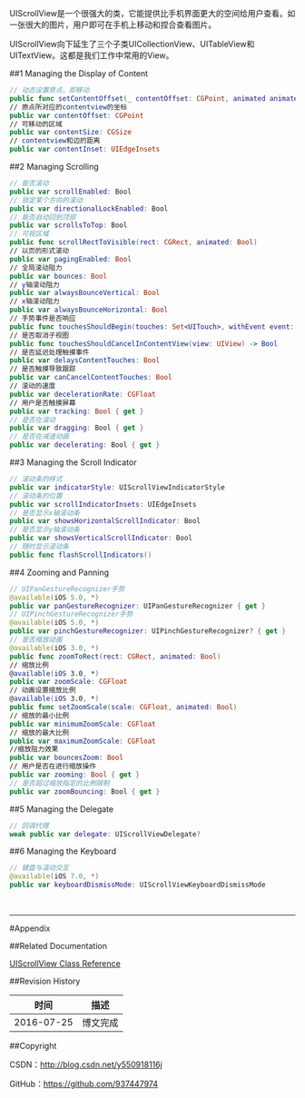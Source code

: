 UIScrollView是一个很强大的类，它能提供比手机界面更大的空间给用户查看。如一张很大的图片，用户即可在手机上移动和捏合查看图片。

UIScrollView向下延生了三个子类UICollectionView、UITableView和UITextView。这都是我们工作中常用的View。

##1 Managing the Display of Content

```swift
// 动态设置原点，即移动
public func setContentOffset(_ contentOffset: CGPoint, animated animated: Bool)
// 原点所对应的contentview的坐标
public var contentOffset: CGPoint
// 可移动的区域
public var contentSize: CGSize
// contentview和边的距离
public var contentInset: UIEdgeInsets 
```

##2 Managing Scrolling

```swift
// 能否滚动
public var scrollEnabled: Bool
// 锁定某个方向的滚动
public var directionalLockEnabled: Bool
// 能否自动回到顶部
public var scrollsToTop: Bool
// 可视区域
public func scrollRectToVisible(rect: CGRect, animated: Bool)
// 以页的形式滚动
public var pagingEnabled: Bool
// 全局滚动阻力
public var bounces: Bool 
// y轴滚动阻力
public var alwaysBounceVertical: Bool
// x轴滚动阻力
public var alwaysBounceHorizontal: Bool
// 手势事件是否响应
public func touchesShouldBegin(touches: Set<UITouch>, withEvent event: UIEvent?, inContentView view: UIView) -> Bool
// 是否取消子视图
public func touchesShouldCancelInContentView(view: UIView) -> Bool
// 是否延迟处理触摸事件
public var delaysContentTouches: Bool
// 是否触摸导致跟踪
public var canCancelContentTouches: Bool
// 滚动的速度
public var decelerationRate: CGFloat
// 用户是否触摸屏幕
public var tracking: Bool { get } 
// 是否在滚动
public var dragging: Bool { get }
// 是否在减速动画
public var decelerating: Bool { get }
```

##3 Managing the Scroll Indicator

```swift
// 滚动条的样式
public var indicatorStyle: UIScrollViewIndicatorStyle
// 滚动条的位置
public var scrollIndicatorInsets: UIEdgeInsets
// 是否显示x轴滚动条
public var showsHorizontalScrollIndicator: Bool
// 是否显示y轴滚动条
public var showsVerticalScrollIndicator: Bool
// 随时显示滚动条
public func flashScrollIndicators()
```

##4 Zooming and Panning

```swift
// UIPanGestureRecognizer手势
@available(iOS 5.0, *)
public var panGestureRecognizer: UIPanGestureRecognizer { get }
// UIPinchGestureRecognizer手势
@available(iOS 5.0, *)
public var pinchGestureRecognizer: UIPinchGestureRecognizer? { get }
// 是否缩放动画
@available(iOS 3.0, *)
public func zoomToRect(rect: CGRect, animated: Bool)
// 缩放比例
@available(iOS 3.0, *)
public var zoomScale: CGFloat
// 动画设置缩放比例
@available(iOS 3.0, *)
public func setZoomScale(scale: CGFloat, animated: Bool)
// 缩放的最小比例
public var minimumZoomScale: CGFloat
// 缩放的最大比例
public var maximumZoomScale: CGFloat 
//缩放阻力效果
public var bouncesZoom: Bool 
// 用户是否在进行缩放操作
public var zooming: Bool { get }
// 是否超过缩放指定的比例限制
public var zoomBouncing: Bool { get }
```

##5 Managing the Delegate

```swift
// 回调代理
weak public var delegate: UIScrollViewDelegate?
```

##6 Managing the Keyboard

```swift
// 键盘与滚动交互
@available(iOS 7.0, *)
public var keyboardDismissMode: UIScrollViewKeyboardDismissMode
```

&#160;

----------

#Appendix

##Related Documentation

[UIScrollView Class Reference](https://developer.apple.com/library/ios/documentation/UIKit/Reference/UIScrollView_Class/index.html)

##Revision History

| 时间 | 描述 |
| ---- | ---- |
| 2016-07-25 | 博文完成 |

##Copyright

CSDN：http://blog.csdn.net/y550918116j

GitHub：https://github.com/937447974